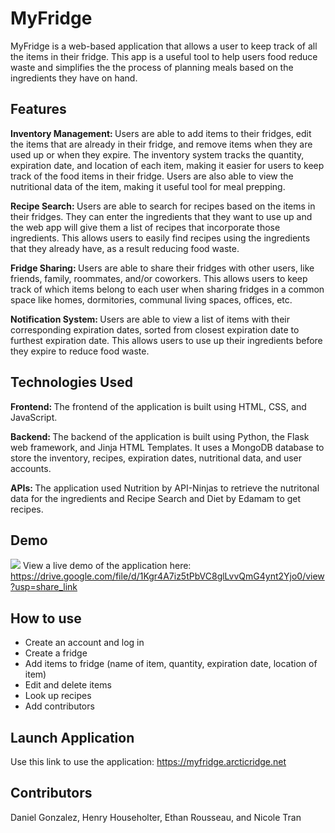 # MyFridge

MyFridge is a web-based application that allows a user to keep track of all the items in their fridge. This app is a useful tool to help users food reduce waste and simplifies the the process of planning meals based on the ingredients they have on hand.

## Features

<strong>Inventory Management: </strong> Users are able to add items to their fridges, edit the items that are already in their fridge, and remove items when they are used up or when they expire. The inventory system tracks the quantity, expiration date, and location of each item, making it easier for users to keep track of the food items in their fridge. Users are also able to view the nutritional data of the item, making it useful tool for meal prepping.

<strong>Recipe Search: </strong> Users are able to search for recipes based on the items in their fridges. They can enter the ingredients that they want to use up and the web app will give them a list of recipes that incorporate those ingredients. This allows users to easily find recipes using the ingredients that they already have, as a result reducing food waste.

<strong>Fridge Sharing: </strong> Users are able to share their fridges with other users, like friends, family, roommates, and/or coworkers. This allows users to keep track of which items belong to each user when sharing fridges in a common space like homes, dormitories, communal living spaces, offices, etc. 

<strong>Notification System: </strong> Users are able to view a list of items with their corresponding expiration dates, sorted from closest expiration date to furthest expiration date. This allows users to use up their ingredients before they expire to reduce food waste.

## Technologies Used

<strong>Frontend: </strong> The frontend of the application is built using HTML, CSS, and JavaScript.

<strong>Backend: </strong> The backend of the application is built using Python, the Flask web framework, and Jinja HTML Templates. It uses a MongoDB database to store the inventory, recipes, expiration dates, nutritional data, and user accounts.

<strong>APIs: </strong> The application used Nutrition by API-Ninjas to retrieve the nutritonal data for the ingredients and Recipe Search and Diet by Edamam to get recipes.

## Demo
![](name-of-giphy.gif)
View a live demo of the application here: 
https://drive.google.com/file/d/1Kgr4A7iz5tPbVC8glLvvQmG4ynt2Yjo0/view?usp=share_link

## How to use

<ul>
  <li>Create an account and log in</li>
  <li>Create a fridge</li>
  <li>Add items to fridge (name of item, quantity, expiration date, location of item)</li>
  <li>Edit and delete items</li>
  <li>Look up recipes</li>
  <li>Add contributors</li>
</ul>

## Launch Application

Use this link to use the application: https://myfridge.arcticridge.net

## Contributors

Daniel Gonzalez, Henry Householter, Ethan Rousseau, and Nicole Tran 


